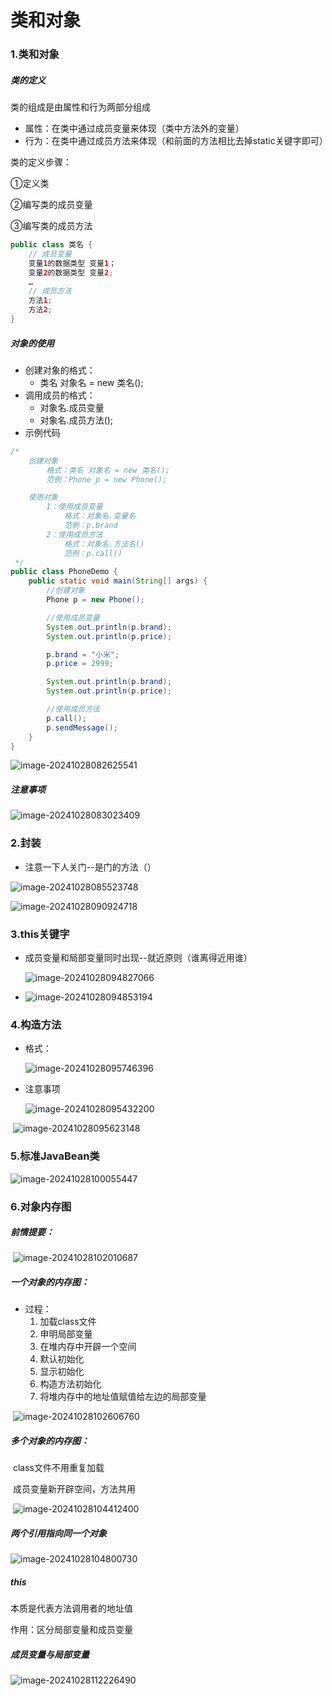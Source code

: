 # 类和对象

### 1.类和对象

##### 类的定义

类的组成是由属性和行为两部分组成

* 属性：在类中通过成员变量来体现（类中方法外的变量）
* 行为：在类中通过成员方法来体现（和前面的方法相比去掉static关键字即可）

类的定义步骤：

①定义类

②编写类的成员变量

③编写类的成员方法

```java
public class 类名 {
	// 成员变量
	变量1的数据类型 变量1；
	变量2的数据类型 变量2;
	…
	// 成员方法
	方法1;
	方法2;	
}
```

##### 对象的使用

* 创建对象的格式：
  * 类名 对象名 = new 类名();
* 调用成员的格式：
  * 对象名.成员变量
  * 对象名.成员方法();
* 示例代码

```java
/*
    创建对象
        格式：类名 对象名 = new 类名();
        范例：Phone p = new Phone();

    使用对象
        1：使用成员变量
            格式：对象名.变量名
            范例：p.brand
        2：使用成员方法
            格式：对象名.方法名()
            范例：p.call()
 */
public class PhoneDemo {
    public static void main(String[] args) {
        //创建对象
        Phone p = new Phone();

        //使用成员变量
        System.out.println(p.brand);
        System.out.println(p.price);

        p.brand = "小米";
        p.price = 2999;

        System.out.println(p.brand);
        System.out.println(p.price);

        //使用成员方法
        p.call();
        p.sendMessage();
    }
}
```

![image-20241028082625541](https://gitee.com/ppedmo/pic-go/raw/master/img/202410280826672.png)

##### 注意事项

![image-20241028083023409](https://gitee.com/ppedmo/pic-go/raw/master/img/202410280830506.png)

### 2.封装

- 注意一下人关门--是门的方法（）

![image-20241028085523748](https://gitee.com/ppedmo/pic-go/raw/master/img/202410280855003.png)

![image-20241028090924718](https://gitee.com/ppedmo/pic-go/raw/master/img/202410280909786.png)

### 3.this关键字

- 成员变量和局部变量同时出现--就近原则（谁离得近用谁）

  ![image-20241028094827066](https://gitee.com/ppedmo/pic-go/raw/master/img/202410280948149.png)

- ![image-20241028094853194](https://gitee.com/ppedmo/pic-go/raw/master/img/202410280948305.png)

### 4.构造方法

- 格式：

  ![image-20241028095746396](https://gitee.com/ppedmo/pic-go/raw/master/img/202410280957519.png)

- 注意事项

  ![image-20241028095432200](https://gitee.com/ppedmo/pic-go/raw/master/img/202410280954296.png)

​	![image-20241028095623148](https://gitee.com/ppedmo/pic-go/raw/master/img/202410280956247.png)

### 5.标准JavaBean类

![image-20241028100055447](https://gitee.com/ppedmo/pic-go/raw/master/img/202410281000538.png)

### 6.对象内存图

##### 前情提要：

​	![image-20241028102010687](https://gitee.com/ppedmo/pic-go/raw/master/img/202410281020840.png)

##### 一个对象的内存图：

- 过程：
  1. 加载class文件
  2. 申明局部变量
  3. 在堆内存中开辟一个空间
  4. 默认初始化
  5. 显示初始化
  6. 构造方法初始化
  7. 将堆内存中的地址值赋值给左边的局部变量

​	![image-20241028102606760](https://gitee.com/ppedmo/pic-go/raw/master/img/202410281026917.png)

##### 多个对象的内存图：

​	class文件不用重复加载

​	成员变量新开辟空间，方法共用

​	![image-20241028104412400](https://gitee.com/ppedmo/pic-go/raw/master/img/202410281044522.png)

##### 两个引用指向同一个对象

![image-20241028104800730](https://gitee.com/ppedmo/pic-go/raw/master/img/202410281048885.png)

##### this

本质是代表方法调用者的地址值

作用：区分局部变量和成员变量

##### 成员变量与局部变量

![image-20241028112226490](https://gitee.com/ppedmo/pic-go/raw/master/img/202410281122589.png)
